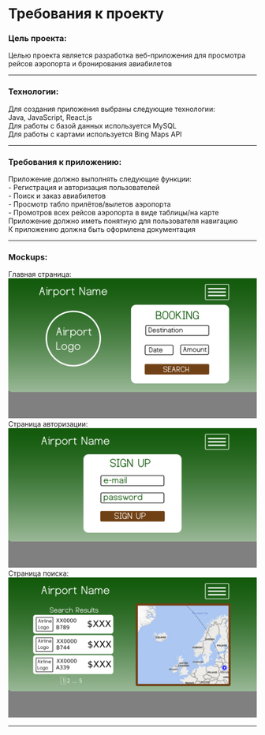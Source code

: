 # Требования к проекту
<h3>Цель проекта:</h3>
Целью проекта является разработка веб-приложения для просмотра рейсов аэропорта и бронирования авиабилетов<br>
<hr>
<h3>Технологии:</h3>
Для создания приложения выбраны следующие технологии:<br>
Java, JavaScript, React.js<br>
Для работы с базой данных используется MySQL<br>
Для работы с картами используется Bing Maps API<br>
<hr>
<h3>Требования к приложению:</h3>
Приложение должно выполнять следующие функции:<br>
- Регистрация и авторизация пользователей<br>
- Поиск и заказ авиабилетов<br>
- Просмотр табло прилётов/вылетов аэропорта<br>
- Промотров всех рейсов аэропорта в виде таблицы/на карте<br>
Приложение должно иметь понятную для пользователя навигацию<br>
К приложению должна быть оформлена документация<br>
<hr>
<h3>Mockups:</h3>
Главная страница:<br>
<img src="https://github.com/ivanbazhko/AirportProject/blob/master/Mockups/MainPage.png">
Страница авторизации:<br>
<img src="https://github.com/ivanbazhko/AirportProject/blob/master/Mockups/SignIn.png">
Страница поиска:<br>
<img src="https://github.com/ivanbazhko/AirportProject/blob/master/Mockups/Search.png">
<hr>
